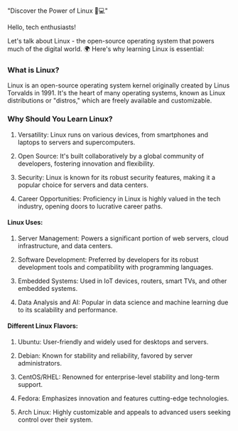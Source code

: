  "Discover the Power of Linux 🐧💻" 

Hello, tech enthusiasts!

Let's talk about Linux - the open-source operating system that powers much of the digital world. 🌍 Here's why learning Linux is essential:

### What is Linux?
Linux is an open-source operating system kernel originally created by Linus Torvalds in 1991. It's the heart of many operating systems, known as Linux distributions or "distros," which are freely available and customizable.



### Why Should You Learn Linux?

1. Versatility: Linux runs on various devices, from smartphones and laptops to servers and supercomputers.

2. Open Source: It's built collaboratively by a global community of developers, fostering innovation and flexibility.

3. Security: Linux is known for its robust security features, making it a popular choice for servers and data centers.
   
4. Career Opportunities: Proficiency in Linux is highly valued in the tech industry, opening doors to lucrative career paths.



#### Linux Uses:

1. Server Management: Powers a significant portion of web servers, cloud infrastructure, and data centers.
 
2. Software Development: Preferred by developers for its robust development tools and compatibility with programming languages.

4. Embedded Systems: Used in IoT devices, routers, smart TVs, and other embedded systems.

5. Data Analysis and AI: Popular in data science and machine learning due to its scalability and performance.


#### Different Linux Flavors:

1. Ubuntu: User-friendly and widely used for desktops and servers.
 
2. Debian: Known for stability and reliability, favored by server administrators.
   
3. CentOS/RHEL: Renowned for enterprise-level stability and long-term support.
  
4. Fedora: Emphasizes innovation and features cutting-edge technologies.
   
5. Arch Linux: Highly customizable and appeals to advanced users seeking control over their system.
